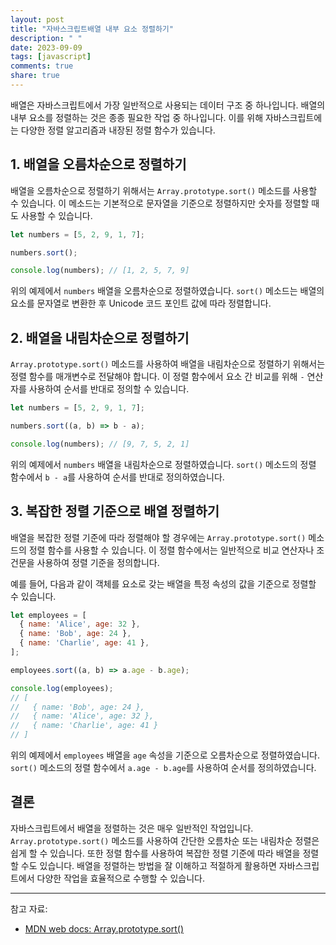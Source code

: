 ```yaml
---
layout: post
title: "자바스크립트배열 내부 요소 정렬하기"
description: " "
date: 2023-09-09
tags: [javascript]
comments: true
share: true
---
```


배열은 자바스크립트에서 가장 일반적으로 사용되는 데이터 구조 중 하나입니다. 배열의 내부 요소를 정렬하는 것은 종종 필요한 작업 중 하나입니다. 이를 위해 자바스크립트에는 다양한 정렬 알고리즘과 내장된 정렬 함수가 있습니다. 

## 1. 배열을 오름차순으로 정렬하기

배열을 오름차순으로 정렬하기 위해서는 `Array.prototype.sort()` 메소드를 사용할 수 있습니다. 이 메소드는 기본적으로 문자열을 기준으로 정렬하지만 숫자를 정렬할 때도 사용할 수 있습니다.

```javascript
let numbers = [5, 2, 9, 1, 7];

numbers.sort();

console.log(numbers); // [1, 2, 5, 7, 9]
```

위의 예제에서 `numbers` 배열을 오름차순으로 정렬하였습니다. `sort()` 메소드는 배열의 요소를 문자열로 변환한 후 Unicode 코드 포인트 값에 따라 정렬합니다.

## 2. 배열을 내림차순으로 정렬하기

`Array.prototype.sort()` 메소드를 사용하여 배열을 내림차순으로 정렬하기 위해서는 정렬 함수를 매개변수로 전달해야 합니다. 이 정렬 함수에서 요소 간 비교를 위해 `-` 연산자를 사용하여 순서를 반대로 정의할 수 있습니다.

```javascript
let numbers = [5, 2, 9, 1, 7];

numbers.sort((a, b) => b - a);

console.log(numbers); // [9, 7, 5, 2, 1]
```

위의 예제에서 `numbers` 배열을 내림차순으로 정렬하였습니다. `sort()` 메소드의 정렬 함수에서 `b - a`를 사용하여 순서를 반대로 정의하였습니다.

## 3. 복잡한 정렬 기준으로 배열 정렬하기

배열을 복잡한 정렬 기준에 따라 정렬해야 할 경우에는 `Array.prototype.sort()` 메소드의 정렬 함수를 사용할 수 있습니다. 이 정렬 함수에서는 일반적으로 비교 연산자나 조건문을 사용하여 정렬 기준을 정의합니다.

예를 들어, 다음과 같이 객체를 요소로 갖는 배열을 특정 속성의 값을 기준으로 정렬할 수 있습니다.

```javascript
let employees = [
  { name: 'Alice', age: 32 },
  { name: 'Bob', age: 24 },
  { name: 'Charlie', age: 41 },
];

employees.sort((a, b) => a.age - b.age);

console.log(employees);
// [
//   { name: 'Bob', age: 24 },
//   { name: 'Alice', age: 32 },
//   { name: 'Charlie', age: 41 }
// ]
```

위의 예제에서 `employees` 배열을 `age` 속성을 기준으로 오름차순으로 정렬하였습니다. `sort()` 메소드의 정렬 함수에서 `a.age - b.age`를 사용하여 순서를 정의하였습니다.

## 결론

자바스크립트에서 배열을 정렬하는 것은 매우 일반적인 작업입니다. `Array.prototype.sort()` 메소드를 사용하여 간단한 오름차순 또는 내림차순 정렬은 쉽게 할 수 있습니다. 또한 정렬 함수를 사용하여 복잡한 정렬 기준에 따라 배열을 정렬할 수도 있습니다. 배열을 정렬하는 방법을 잘 이해하고 적절하게 활용하면 자바스크립트에서 다양한 작업을 효율적으로 수행할 수 있습니다.

*** 

참고 자료:
- [MDN web docs: Array.prototype.sort()](https://developer.mozilla.org/en-US/docs/Web/JavaScript/Reference/Global_Objects/Array/sort)